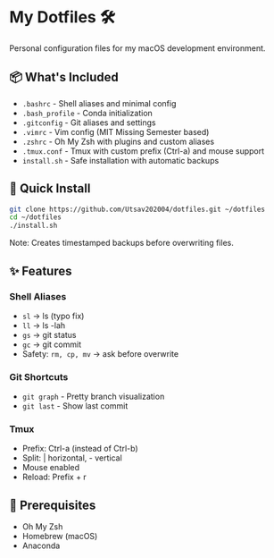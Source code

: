
# My Dotfiles 🛠️

Personal configuration files for my macOS development environment.

## 📦 What's Included

- `.bashrc` - Shell aliases and minimal config
- `.bash_profile` - Conda initialization
- `.gitconfig` - Git aliases and settings
- `.vimrc` - Vim config (MIT Missing Semester based)
- `.zshrc` - Oh My Zsh with plugins and custom aliases  
- `.tmux.conf` - Tmux with custom prefix (Ctrl-a) and mouse support
- `install.sh` - Safe installation with automatic backups

## 🚀 Quick Install

```bash
git clone https://github.com/Utsav202004/dotfiles.git ~/dotfiles
cd ~/dotfiles
./install.sh
```

Note: Creates timestamped backups before overwriting files.

## ✨ Features

### Shell Aliases
- `sl` → ls (typo fix)
- `ll` → ls -lah
- `gs` → git status
- `gc` → git commit
- Safety: `rm, cp, mv` → ask before overwrite

### Git Shortcuts
- `git graph` - Pretty branch visualization
- `git last` - Show last commit

### Tmux
- Prefix: Ctrl-a (instead of Ctrl-b)
- Split: | horizontal, - vertical
- Mouse enabled
- Reload: Prefix + r

## 📝 Prerequisites
- Oh My Zsh
- Homebrew (macOS)
- Anaconda
